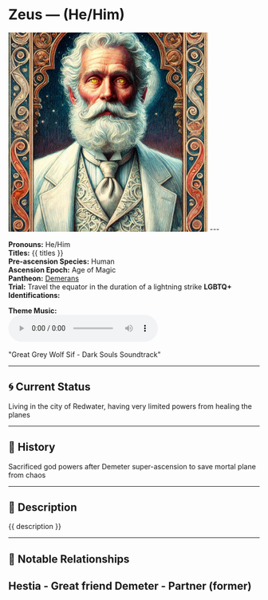 # Zeus — (He/Him)

<!-- Optional -->
<img src="Zeus.jpg" alt="Zeus" width="400" />
---

**Pronouns:** He/Him  
**Titles:** {{ titles }}  
**Pre-ascension Species:** Human  
**Ascension Epoch:** Age of Magic  
**Pantheon:** [Demerans](../../pantheons/Demerans)  
**Trial:** Travel the equator in the duration of a lightning strike
**LGBTQ+ Identifications:**   


**Theme Music:**  
<audio controls>
  <source src="Zeus | Great Grey Wolf Sif - Dark Souls Soundtrack.mp4" type="audio/mpeg">
  Your browser does not support the audio element.
</audio>

"Great Grey Wolf Sif - Dark Souls Soundtrack"

---

## 🌀 Current Status
Living in the city of Redwater, having very limited powers from healing the planes

---

## 📜 History
Sacrificed god powers after Demeter super-ascension to save mortal plane from chaos

---

## 🧠 Description
{{ description }}

---

## 🧩 Notable Relationships
Hestia - Great friend Demeter - Partner (former)
---
